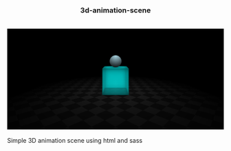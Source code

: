 <h3><center>3d-animation-scene</center></h3>
<br>
<img src="thumbnail.png" alt ="thumbnail">
 <br>
 <p>Simple 3D animation scene using html and sass<p>
